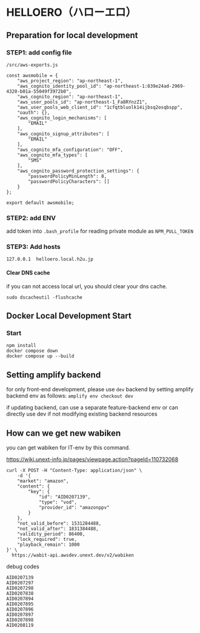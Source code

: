 # HELLOERO（ハローエロ）

## Preparation for local development

### STEP1: add config file

`/src/aws-exports.js`

```
const awsmobile = {
    "aws_project_region": "ap-northeast-1",
    "aws_cognito_identity_pool_id": "ap-northeast-1:839e24ad-2969-4320-b01a-55049f3972b0",
    "aws_cognito_region": "ap-northeast-1",
    "aws_user_pools_id": "ap-northeast-1_Fa8RYnzZ1",
    "aws_user_pools_web_client_id": "1cfqtbluolk14ijbsq2osqbspp",
    "oauth": {},
    "aws_cognito_login_mechanisms": [
        "EMAIL"
    ],
    "aws_cognito_signup_attributes": [
        "EMAIL"
    ],
    "aws_cognito_mfa_configuration": "OFF",
    "aws_cognito_mfa_types": [
        "SMS"
    ],
    "aws_cognito_password_protection_settings": {
        "passwordPolicyMinLength": 8,
        "passwordPolicyCharacters": []
    }
};

export default awsmobile;
```

### STEP2: add ENV

add token into `.bash_profile` for reading private module as `NPM_PULL_TOKEN`

### STEP3: Add hosts

```
127.0.0.1  helloero.local.h2u.jp
```

#### Clear DNS cache

if you can not access local url, you should clear your dns cache.

```
sudo dscacheutil -flushcache
```

## Docker Local Development Start

### Start

```
npm install
docker compose down
docker compose up --build
```

## Setting amplify backend

for only front-end development, please use `dev` backend by setting amplify backend env as follows:
`amplify env checkout dev`

if updating backend, can use a separate feature-backend env or can directly use dev if not modifying existing backend resources

## How can we get new wabiken

you can get wabiken for IT-env by this command.

https://wiki.unext-info.jp/pages/viewpage.action?pageId=110732068

```
curl -X POST -H "Content-Type: application/json" \
    -d '{
    "market": "amazon",
    "content": {
        "key": {
            "id": "AID0207139",
            "type": "vod",
            "provider_id": "amazonppv"
        }
    },
    "not_valid_before": 1531284488,
    "not_valid_after": 1831384488,
    "validity_period": 86400,
    "lock_required": true,
    "playback_remain": 1000
}' \
  https://wabit-api.awsdev.unext.dev/v2/wabiken
```

debug codes

```
AID0207139
AID0207297
AID0207298
AID0207838
AID0207894
AID0207895
AID0207896
AID0207897
AID0207898
AID0208119
```
